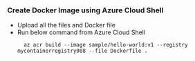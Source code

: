 ### Create Docker Image using Azure Cloud Shell
- Upload all the files and Docker file
- Run below command from Azure Cloud Shell
  ```
    az acr build --image sample/hello-world:v1 --registry mycontainerregistry008 --file Dockerfile .
  ```
